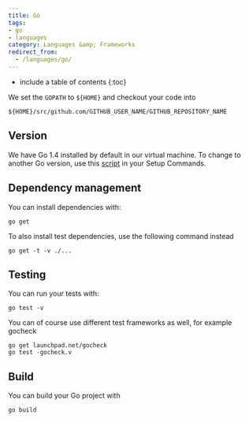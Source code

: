 ```yaml
---
title: Go
tags:
- go
- languages
category: Languages &amp; Frameworks
redirect_from:
  - /languages/go/
---
```


* include a table of contents
{:toc}

We set the `GOPATH` to `${HOME}` and checkout your code into

```shell
${HOME}/src/github.com/GITHUB_USER_NAME/GITHUB_REPOSITORY_NAME
```

## Version

We have Go 1.4 installed by default in our virtual machine.
To change to another Go version, use this [script](https://github.com/codeship/scripts/blob/master/languages/go.sh) in your Setup Commands.

## Dependency management

You can install dependencies with:

```shell
go get
```

To also install test dependencies, use the following command instead

```shell
go get -t -v ./...
```

## Testing

You can run your tests with:

```shell
go test -v
```

You can of course use different test frameworks as well, for example gocheck

```shell
go get launchpad.net/gocheck
go test -gocheck.v
```

## Build

You can build your Go project with

```shell
go build
```

